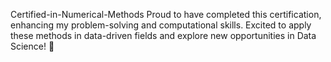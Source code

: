 Certified-in-Numerical-Methods
Proud to have completed this certification, enhancing my problem-solving and computational skills. Excited to apply these methods in data-driven fields and explore new opportunities in Data Science! 🚀
